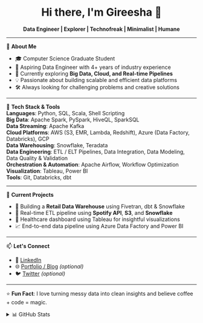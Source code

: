<h1 align="center">Hi there, I'm Gireesha 👋</h1>

<p align="center">
  <b>Data Engineer | Explorer | Technofreak | Minimalist | Humane</b>
</p>

---

🎯 **About Me**  
- 🎓 Computer Science Graduate Student  
- 🚀 Aspiring Data Engineer with 4+ years of industry experience  
- 📍 Currently exploring **Big Data, Cloud, and Real-time Pipelines**  
- 💡 Passionate about building scalable and efficient data platforms  
- 🛠️ Always looking for challenging problems and creative solutions

---

🧰 **Tech Stack & Tools**  
**Languages**: Python, SQL, Scala, Shell Scripting  
**Big Data**: Apache Spark, PySpark, HiveQL, SparkSQL  
**Data Streaming**: Apache Kafka  
**Cloud Platforms**: AWS (S3, EMR, Lambda, Redshift), Azure (Data Factory, Databricks), GCP  
**Data Warehousing**: Snowflake, Teradata  
**Data Engineering**: ETL / ELT Pipelines, Data Integration, Data Modeling, Data Quality & Validation  
**Orchestration & Automation**: Apache Airflow, Workflow Optimization  
**Visualization**: Tableau, Power BI  
**Tools**: Git, Databricks, dbt

---

📌 **Current Projects**  
- 🛒 Building a **Retail Data Warehouse** using Fivetran, dbt & Snowflake  
- 🎵 Real-time ETL pipeline using **Spotify API**, **S3**, and **Snowflake**  
- 💊 Healthcare dashboard using Tableau for insightful visualizations  
- 📈 End-to-end data pipeline using Azure Data Factory and Power BI

---

📫 **Let's Connect**  
- 💼 [LinkedIn](https://www.linkedin.com/in/YOUR_PROFILE/)  
- 🌐 [Portfolio / Blog](https://YOURDOMAIN.com) *(optional)*  
- 🐦 [Twitter](https://twitter.com/YOUR_HANDLE) *(optional)*

---

⭐️ **Fun Fact**: I love turning messy data into clean insights and believe coffee + code = magic.

<!-- Optional GitHub stats section -->
<details>
<summary>📊 GitHub Stats</summary>

![Gireesha's GitHub Stats](https://github-readme-stats.vercel.app/api?username=YOUR_USERNAME&show_icons=true&theme=radical)
![Top Langs](https://github-readme-stats.vercel.app/api/top-langs/?username=YOUR_USERNAME&layout=compact&theme=radical)

</details>

